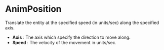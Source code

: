 # AnimPosition

Translate the entity at the specified speed (in units/sec) along the
specified axis.

-   **Axis** : The axis which specify the direction to move along.
-   **Speed** : The velocity of the movement in units/sec.
